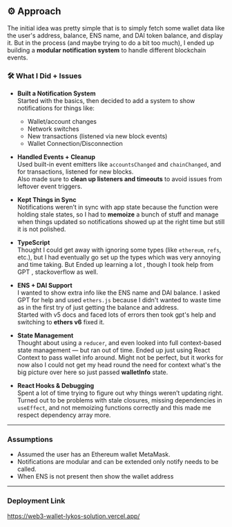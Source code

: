 ## ⚙️ Approach

The initial idea was pretty simple that is to simply fetch some wallet data like the user's address, balance, ENS name, and DAI token balance, and display it. But in the process (and maybe trying to do a bit too much), I ended up building a **modular notification system** to handle different blockchain events.

### 🛠 What I Did + Issues

- **Built a Notification System**  
  Started with the basics, then decided to add a system to show notifications for things like:
  - Wallet/account changes  
  - Network switches  
  - New transactions (listened via new block events)
  - Wallet Connection/Disconnection

- **Handled Events + Cleanup**  
  Used built-in event emitters like `accountsChanged` and `chainChanged`, and for transactions, listened for new blocks.  
  Also made sure to **clean up listeners and timeouts** to avoid issues from leftover event triggers.

- **Kept Things in Sync**  
  Notifications weren’t in sync with app state because the function were holding stale states, so I had to **memoize** a bunch of stuff and manage when things updated so notifications showed up at the right time but still it is not polished.

- **TypeScript**  
  Thought I could get away with ignoring some types (like `ethereum`, `refs`, etc.), but I had eventually go set up the types which was very annoying and time taking. But Ended up learning a lot , though I took help from GPT , stackoverflow as well.

- **ENS + DAI Support**  
  I wanted to show extra info like the ENS name and DAI balance. I asked GPT for help and used `ethers.js` because I didn't wanted to waste time as in the first try of just getting the balance and address.  
  Started with v5 docs and faced lots of errors then took gpt's help and switching to **ethers v6** fixed it.

- **State Management**  
  Thought about using a `reducer`, and even looked into full context-based state management — but ran out of time. Ended up just using React Context to pass wallet info around. Might not be perfect, but it works for now also I could not get my head round the need for context what's the big picture over here so just passed **walletInfo** state.

- **React Hooks & Debugging**  
  Spent a lot of time trying to figure out why things weren’t updating right. Turned out to be problems with stale closures, missing dependencies in `useEffect`, and not memoizing functions correctly and this made me respect dependency array more.

---

### Assumptions

- Assumed the user has an Ethereum wallet MetaMask.
- Notifications are modular and can be extended only notify needs to be called.
- When ENS is not present then show the wallet address

----
### Deployment Link
https://web3-wallet-lykos-solution.vercel.app/
